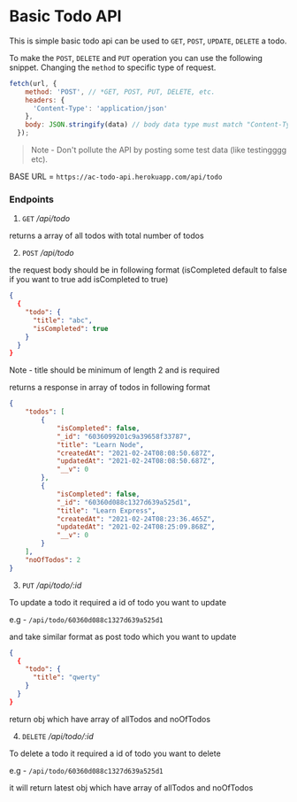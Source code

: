 # Basic Todo API

This is simple basic todo api can be used to `GET`, `POST`, `UPDATE`, `DELETE` a todo.

To make the `POST`, `DELETE` and `PUT` operation you can use the following snippet. Changing the `method` to specific type of request.

```js
fetch(url, {
    method: 'POST', // *GET, POST, PUT, DELETE, etc.
    headers: {
      'Content-Type': 'application/json'
    },
    body: JSON.stringify(data) // body data type must match "Content-Type" header
  });
```

> Note - Don't pollute the API by posting some test data (like testingggg etc).

BASE URL = `https://ac-todo-api.herokuapp.com/api/todo`

### Endpoints

1. `GET` */api/todo*

returns a array of all todos with total number of todos

2. `POST` */api/todo*

the request body should be in following format (isCompleted default to false if you want to true add isCompleted to true)

```json
{
  {
    "todo": {
      "title": "abc",
      "isCompleted": true
    }
  }
}
```

Note - title should be minimum of length 2 and is required

returns a response in array of todos in following format

```json
{
    "todos": [
        {
            "isCompleted": false,
            "_id": "6036099201c9a39658f33787",
            "title": "Learn Node",
            "createdAt": "2021-02-24T08:08:50.687Z",
            "updatedAt": "2021-02-24T08:08:50.687Z",
            "__v": 0
        },
        {
            "isCompleted": false,
            "_id": "60360d088c1327d639a525d1",
            "title": "Learn Express",
            "createdAt": "2021-02-24T08:23:36.465Z",
            "updatedAt": "2021-02-24T08:25:09.868Z",
            "__v": 0
        }
    ],
    "noOfTodos": 2
}
```

3. `PUT` */api/todo/:id*

To update a todo it required a id of todo you want to update

e.g - `/api/todo/60360d088c1327d639a525d1`

and take similar format as post todo which you want to update

```json
{
  {
    "todo": {
      "title": "qwerty"
    }
  }
}
```

return obj which have array of allTodos and noOfTodos

4. `DELETE` */api/todo/:id*

To delete a todo it required a id of todo you want to delete

e.g - `/api/todo/60360d088c1327d639a525d1`

it will return latest obj which have array of allTodos and noOfTodos

